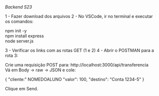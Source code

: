 *Backend S23*

1 - Fazer download dos arquivos
2 - No VSCode, ir no terminal e executar os comandos:

npm init -y  
npm install express  
node server.js

3 - Verificar os links com as rotas GET (1 e 2)
4 - Abrir o POSTMAN para a rota 3:

Crie uma requisição POST para: http://localhost:3000/api/transferencia  
Vá em Body → raw → JSON e cole:  

{
  "cliente:" NOMEDOALUNO
  "valor": 100,
  "destino": "Conta 1234-5"
}

Clique em Send.
